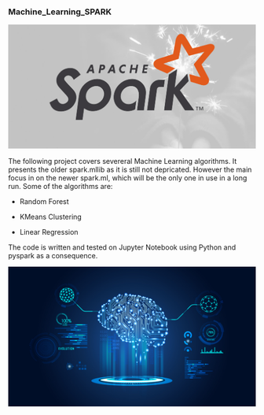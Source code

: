### Machine_Learning_SPARK
![](img/apache-spark.jpg)


The following project covers severeral Machine Learning algorithms. It presents the older spark.mllib as it is still not depricated. However the main focus in on the newer spark.ml, which will be the only one in use in a long run.
Some of the algorithms are:

- Random Forest

- KMeans Clustering

- Linear Regression

The code is written and tested on Jupyter Notebook using Python and pyspark as a consequence.




![ai_image](img/AI.jpg)






